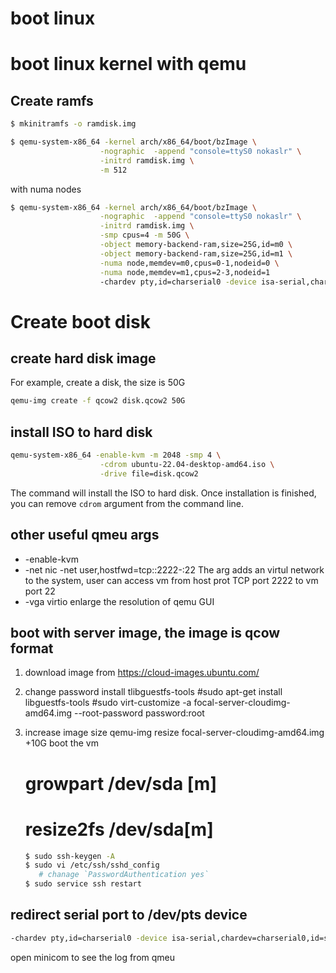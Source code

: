 # boot linux

# boot linux kernel with qemu
## Create ramfs
```sh
$ mkinitramfs -o ramdisk.img
```

```sh
$ qemu-system-x86_64 -kernel arch/x86_64/boot/bzImage \
                    -nographic  -append "console=ttyS0 nokaslr" \
                    -initrd ramdisk.img \
                    -m 512
```
with numa nodes
```sh
$ qemu-system-x86_64 -kernel arch/x86_64/boot/bzImage \
                    -nographic  -append "console=ttyS0 nokaslr" \
                    -initrd ramdisk.img \
                    -smp cpus=4 -m 50G \
                    -object memory-backend-ram,size=25G,id=m0 \
                    -object memory-backend-ram,size=25G,id=m1 \
                    -numa node,memdev=m0,cpus=0-1,nodeid=0 \
                    -numa node,memdev=m1,cpus=2-3,nodeid=1
                    -chardev pty,id=charserial0 -device isa-serial,chardev=charserial0,id=serial0


```

# Create boot disk


## create hard disk image

For example, create a disk, the size is 50G

```sh
qemu-img create -f qcow2 disk.qcow2 50G
```

## install ISO to hard disk

``` sh
qemu-system-x86_64 -enable-kvm -m 2048 -smp 4 \
                    -cdrom ubuntu-22.04-desktop-amd64.iso \
                    -drive file=disk.qcow2
```
The command will install the ISO to hard disk. Once installation is finished,
you can remove `cdrom` argument from the command line.

## other useful qmeu args

* -enable-kvm
* -net nic -net user,hostfwd=tcp::2222-:22
    The arg adds an virtul network to the system, user can access vm from host prot TCP
    port 2222 to vm port 22
* -vga virtio
    enlarge the resolution of qemu GUI

## boot with server image, the image is qcow format
1. download image from https://cloud-images.ubuntu.com/

2. change password 
    install tlibguestfs-tools
    #sudo apt-get install libguestfs-tools
    #sudo virt-customize -a focal-server-cloudimg-amd64.img --root-password password:root

3. increase image size
    qemu-img resize focal-server-cloudimg-amd64.img +10G
    boot the vm
    # growpart /dev/sda [m]
    # resize2fs /dev/sda[m]

    ```sh
    $ sudo ssh-keygen -A 
    $ sudo vi /etc/ssh/sshd_config
       # chanage `PasswordAuthentication yes` 
    $ sudo service ssh restart
    ```

## redirect serial port to /dev/pts device

```sh
-chardev pty,id=charserial0 -device isa-serial,chardev=charserial0,id=serial0
```

open minicom to see the log from qmeu
